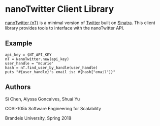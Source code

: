 # nanoTwitter Client Library

[nanoTwitter (nT)](https://github.com/amgoncalves/sassy-twitter) is a minimal version of [Twitter](https://twitter.com/) built on [Sinatra](http://sinatrarb.com/).  This client library provides tools to interface with the nanoTwitter API.

## Example

```
api_key = $NT_API_KEY
nT = NanoTwitter.new(api_key)
user_handle = "mcurie"
hash = nT.find_user_by_handle(user_handle)
puts "#{user_handle}'s email is: #{hash["email"]}"
```

## Authors

Si Chen, Alyssa Goncalves, Shuai Yu

COSI-105b Software Engineering for Scalability

Brandeis University, Spring 2018

